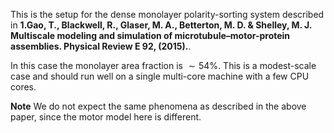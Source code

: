 This is the setup for the dense monolayer polarity-sorting system described in **1.Gao, T., Blackwell, R., Glaser, M. A., Betterton, M. D. & Shelley, M. J. Multiscale modeling and simulation of microtubule–motor-protein assemblies. Physical Review E 92, (2015).**.

In this case the monolayer area fraction is $\sim 54\%$. This is a modest-scale case and should run well on a single multi-core machine with a few CPU cores.

**Note** We do not expect the same phenomena as described in the above paper, since the motor model here is different.
